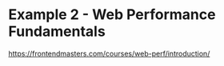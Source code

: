 # Example 2 - Web Performance Fundamentals

https://frontendmasters.com/courses/web-perf/introduction/